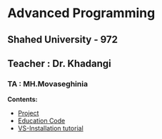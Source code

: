 # Advanced Programming
## Shahed University - 972
## Teacher : Dr. Khadangi
### TA : MH.Movaseghinia
**Contents:**

* [Project](https://github.com/MMovasaghi/Advanced-Programming/blob/master/Project/APproject.pdf)
* [Education Code](https://github.com/MMovasaghi/Advanced-Programming-Csharp/tree/master/Edu.Code)
* [VS-Installation tutorial](https://github.com/MMovasaghi/Advanced-Programming-Csharp/tree/master/VS-Installation)
